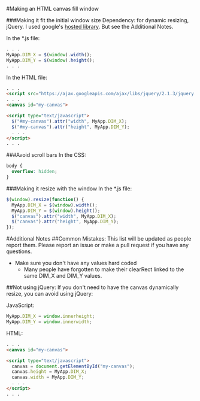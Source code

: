 #Making an HTML canvas fill window

###Making it fit the initial window size
Dependency: for dynamic resizing, jQuery. I used google's [hosted library](https://developers.google.com/speed/libraries/). But see the Additional Notes.

In the \*.js file:
```javascript
. . .
MyApp.DIM_X = $(window).width();
MyApp.DIM_Y = $(window).height();
. . .
```

In the HTML file:
```HTML
. . .
<script src="https://ajax.googleapis.com/ajax/libs/jquery/2.1.3/jquery.min.js"></script>
. . .
<canvas id="my-canvas">

<script type="text/javascript">
  $("#my-canvas").attr("width", MyApp.DIM_X);
  $("#my-canvas").attr("height", MyApp.DIM_Y);
  . . .
</script>
. . .
```

###Avoid scroll bars
In the CSS:
```CSS
body {
  overflow: hidden;
}
```

###Making it resize with the window
In the \*.js file:
```javascript
$(window).resize(function() {
  MyApp.DIM_X = $(window).width();
  MyApp.DIM_Y = $(window).height();
  $("canvas").attr("width", MyApp.DIM_X);
  $("canvas").attr("height", MyApp.DIM_Y);
});
```

#Additional Notes
##Common Mistakes:
This list will be updated as people report them. Please report an issue or make a pull request if you have any questions.
* Make sure you don't have any values hard coded
  - Many people have forgotten to make their clearRect linked to the same DIM_X and DIM_Y values.

##Not using jQuery:
If you don't need to have the canvas dynamically resize, you can avoid using jQuery:

JavaScript:
```JavaScript
MyApp.DIM_X = window.innerheight;
MyApp.DIM_Y = window.innerwidth;
```

HTML:
```HTML
. . .
<canvas id="my-canvas">

<script type="text/javascript">
  canvas = document.getElementById("my-canvas");
  canvas.height = MyApp.DIM_X;
  canvas.width = MyApp.DIM_Y;
  . . .
</script>
. . .
```
